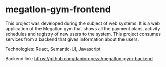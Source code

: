 # megatlon-gym-frontend

This project was developed during the subject of web systems. It is a web application of the Megatlon gym that shows all the payment plans, activity schedules and registry of new users to the system. This project consumes services from a backend that gives information about the users.

Technologies: React, Semantic-UI, Javascript

Backend link: https://github.com/danioropeza/megatlon-gym-backend
